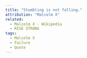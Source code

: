 ```yaml
---
title: "Stumbling is not falling."
attribution: "Malcolm X"
related:
  - Malcolm X - Wikipedia
  - RISE STRONG
tags:
  - Malcolm X
  - Failure
  - Quote
---
```


